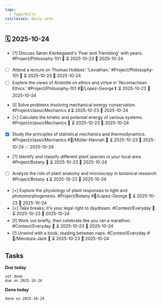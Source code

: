 ```yaml
---
tags:
  - Type/Daily
cssclasses: daily-note
---
```


## 🗓️ 2025-10-24

- [?] Discuss Søren Kierkegaard's 'Fear and Trembling' with peers. #Project/Philosophy-101 🔼 ⏳ 2025-10-23 📅 2025-10-24
- [ ] Attend a lecture on Thomas Hobbes' 'Leviathan.' #Project/Philosophy-101 🔼 ⏳ 2025-10-23 📅 2025-10-24
- [ ] Explore the views of Aristotle on ethics and virtue in 'Nicomachean Ethics.' #Project/Philosophy-101 #👤/Lopez-George ⏬ ⏳ 2025-10-23 📅 2025-10-24
- [I] Solve problems involving mechanical energy conservation. #Project/classicMechanics ⏫ ⏳ 2025-10-23 📅 2025-10-24
- [<] Calculate the kinetic and potential energy of various systems. #Project/classicMechanics 🔽 ⏳ 2025-10-23 📅 2025-10-24
- [x] Study the principles of statistical mechanics and thermodynamics. #Project/classicMechanics #👤/Müller-Hannah 🔺 ⏳ 2025-10-23 📅 2025-10-24 ✅ 2025-10-24
- [?] Identify and classify different plant species in your local area. #Project/Botany 🔽 ⏳ 2025-10-23 📅 2025-10-24
- [ ] Analyze the role of plant anatomy and microscopy in botanical research. #Project/Botany ⏫ ⏳ 2025-10-23 📅 2025-10-24
- [<] Explore the physiology of plant responses to light and photomorphogenesis. #Project/Botany #👤/Lopez-George 🔼 ⏳ 2025-10-23 📅 2025-10-24
- [<] Take breaks; it's your legal right to daydream. #Context/Everyday 🔽 ⏳ 2025-10-23 📅 2025-10-24
- [f] Work out briefly, then celebrate like you ran a marathon. #Context/Everyday 🔼 ⏳ 2025-10-23 📅 2025-10-24
- [!] Unwind with a book, reading between naps. #Context/Everyday #👤/Mendoza-Jack 🔽 ⏳ 2025-10-23 📅 2025-10-24

## Tasks

**Due today**

```tasks
not done
due on 2025-10-24
```

**Done today**

```tasks
done on 2025-10-24
```
            